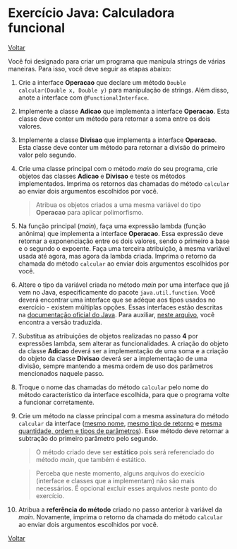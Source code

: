 # Exercício Java: Calculadora funcional

[Voltar](../../../README.md)

Você foi designado para criar um programa que manipula strings de várias maneiras. Para isso, você deve seguir as etapas abaixo:

1. Crie a interface **Operacao** que declare um método `Double calcular(Double x, Double y)` para manipulação de strings. Além disso, anote a interface com `@FunctionalInterface`.

2. Implemente a classe **Adicao** que implementa a interface **Operacao**. Esta classe deve conter um método para retornar a soma entre os dois valores.

3. Implemente a classe **Divisao** que implementa a interface **Operacao**. Esta classe deve conter um método para retornar a divisão do primeiro valor pelo segundo.

4. Crie uma classe principal com o método _main_ do seu programa, crie objetos das classes **Adicao** e **Divisao** e teste os métodos implementados. Imprima os retornos das chamadas do método `calcular` ao enviar dois argumentos escolhidos por você.

   > Atribua os objetos criados a uma mesma variável do tipo **Operacao** para aplicar polimorfismo.

5. Na função principal (_main_), faça uma expressão lambda (função anônima) que implementa a interface **Operacao**. Essa expressão deve retornar a exponenciação entre os dois valores, sendo o primeiro a base e o segundo o expoente. Faça uma terceira atribuição, à mesma variável usada até agora, mas agora da lambda criada. Imprima o retorno da chamada do método `calcular` ao enviar dois argumentos escolhidos por você.

6. Altere o tipo da variável criada no método _main_ por uma interface que já vem no Java, especificamente do pacote `java.util.function`. Você deverá encontrar uma interface que se adéque aos tipos usados no exercício - existem múltiplas opções. Essas interfaces estão descritas na [documentação oficial do Java](https://docs.oracle.com/javase/8/docs/api/java/util/function/package-summary.html). Para auxiliar, [neste arquivo](../../../util/java.util.function.md), você encontra a versão traduzida.

7. Substitua as atribuições de objetos realizadas no passo **4** por expressões lambda, sem alterar as funcionalidades. A criação do objeto da classe **Adicao** deverá ser a implementação de uma soma e a criação do objeto da classe **Divisao** deverá ser a implementação de uma divisão, sempre mantendo a mesma ordem de uso dos parâmetros mencionados naquele passo.

8. Troque o nome das chamadas do método `calcular` pelo nome do método característico da interface escolhida, para que o programa volte a funcionar corretamente.

9. Crie um método na classe principal com a mesma assinatura do método `calcular` da interface (<u>mesmo nome</u>, <u>mesmo tipo de retorno</u> e <u>mesma quantidade, ordem e tipos de parâmetros</u>). Esse método deve retornar a subtração do primeiro parâmetro pelo segundo.

   > O método criado deve ser **estático** pois será referenciado do método _main_, que também é estático.

   > Perceba que neste momento, alguns arquivos do execício (interface e classes que a implementam) não são mais necessários. É opcional excluir esses arquivos neste ponto do exercício.

10. Atribua a **referência do método** criado no passo anterior à variável da _main_. Novamente, imprima o retorno da chamada do método `calcular` ao enviar dois argumentos escolhidos por você.

[Voltar](../../../README.md)
